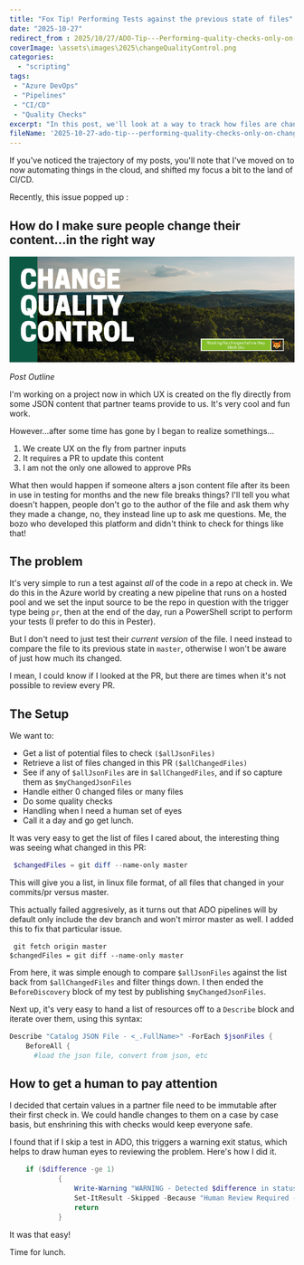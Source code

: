 ```yaml
---
title: "Fox Tip! Performing Tests against the previous state of files"
date: "2025-10-27"
redirect_from : 2025/10/27/ADO-Tip---Performing-quality-checks-only-on-changed-files!
coverImage: \assets\images\2025\changeQualityControl.png
categories: 
  - "scripting"
tags: 
 - "Azure DevOps" 
 - "Pipelines" 
 - "CI/CD" 
 - "Quality Checks"
excerpt: "In this post, we'll look at a way to track how files are changing from within an Azure DevOps pipelines"
fileName: '2025-10-27-ado-tip---performing-quality-checks-only-on-changed-files!'
---
```

If you've noticed the trajectory of my posts, you'll note that I've moved on to now automating things in the cloud, and shifted my focus a bit to the land of CI/CD.  

Recently, this issue popped up : 

## How do I make sure people change their content...in the right way

![Header for this post, reads 'How To Make GitHub Button'](assets\images\2025\changeQualityControl.png)

*Post Outline*

I'm working on a project now in which UX is created on the fly directly from some JSON content that partner teams provide to us.  It's very cool and fun work.

However...after some time has gone by I began to realize somethings...

1. We create UX on the fly from partner inputs
2. It requires a PR to update this content
3. I am not the only one allowed to approve PRs

What then would happen if someone alters a json content file after its been in use in testing for months and the new file breaks things?  I'll tell you what doesn't happen, people don't go to the author of the file and ask them why they made a change, no, they instead line up to ask me questions.  Me, the bozo who developed this platform and didn't think to check for things like that!  

## The problem

It's very simple to run a test against *all* of the code in a repo at check in.  We do this in the Azure world by creating a new pipeline that runs on a hosted pool and we set the input source to be the repo in question with the trigger type being `pr`, then at the end of the day, run a PowerShell script to perform your tests (I prefer to do this in Pester).

But I don't need to just test their *current version* of the file.  I need instead to compare the file to its previous state in `master`, otherwise I won't be aware of just how much its changed.  

I mean, I could know if I looked at the PR, but there are times when it's not possible to review every PR.  

## The Setup

We want to:

* Get a list of potential files to check `($allJsonFiles)`
* Retrieve a list of files changed in this PR `($allChangedFiles)`
* See if any of `$allJsonFiles` are in `$allChangedFiles`, and if so capture them as `$myChangedJsonFiles`
* Handle either 0 changed files or many files
* Do some quality checks
* Handling when I need a human set of eyes
* Call it a day and go get lunch. 

It was very easy to get the list of files I cared about, the interesting thing was seeing what changed in this PR:

```powershell
 $changedFiles = git diff --name-only master    
```

This will give you a list, in linux file format, of all files that changed in your commits/pr versus master.  

This actually failed aggresively, as it turns out that ADO pipelines will by default only include the dev branch and won't mirror master as well.  I added this to fix that particular issue.

```
 git fetch origin master
$changedFiles = git diff --name-only master    
```


From here, it was simple enough to compare `$allJsonFiles` against the list back from `$allChangedFiles` and filter things down.  I then ended the `BeforeDiscovery` block of my test by publishing `$myChangedJsonFiles`.  

Next up, it's very easy to hand a list of resources off to a `Describe` block and iterate over them, using this syntax:

```powershell
Describe "Catalog JSON File - <_.FullName>" -ForEach $jsonFiles {
    BeforeAll {
      #load the json file, convert from json, etc
```
## How to get a human to pay attention

I decided that certain values in a partner file need to be immutable after their first check in.  We could handle changes to them on a case by case basis, but enshrining this with checks would keep everyone safe.

I found that if I skip a test in ADO, this triggers a warning exit status, which helps to draw human eyes to reviewing the problem.  Here's how I did it.

```powershell
    if ($difference -ge 1) 
            {
                Write-Warning "WARNING - Detected $difference in status between this file and master.  Does this make sense?"
                Set-ItResult -Skipped -Because "Human Review Required - Significant change in 'ShouldNeverBeChanged' settings detected, with a count of $difference."
                return
            }

```

It was that easy!

Time for lunch.